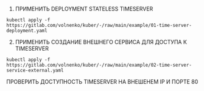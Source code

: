 01. ПРИМЕНИТЬ DEPLOYMENT STATELESS TIMESERVER

```
kubectl apply -f  https://gitlab.com/volnenko/kuber/-/raw/main/example/01-time-server-deployment.yaml
```

02. ПРИМЕНИТЬ СОЗДАНИЕ ВНЕШНЕГО СЕРВИСА ДЛЯ ДОСТУПА К TIMESERVER

```
kubectl apply -f https://gitlab.com/volnenko/kuber/-/raw/main/example/02-time-server-service-external.yaml
```
ПРОВЕРИТЬ ДОСТУПНОСТЬ TIMESERVER НА ВНЕШЕНЕМ IP И ПОРТЕ 80
